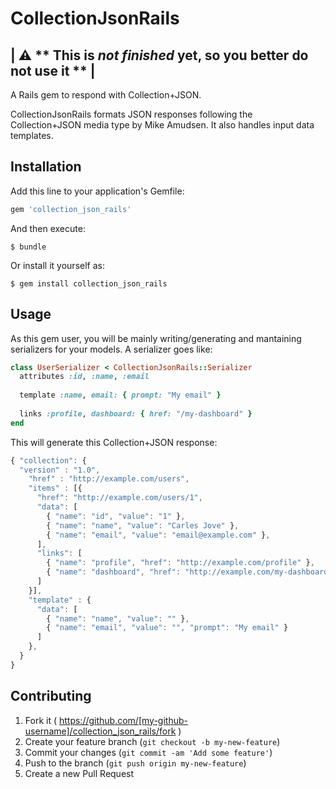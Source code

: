 # CollectionJsonRails

| :warning: ** This is _not finished_ yet, so you better do not use it ** |
---------------------------------------------------------------------------

A Rails gem to respond with Collection+JSON.

CollectionJsonRails formats JSON responses following the Collection+JSON media type by Mike Amudsen. It also handles input data templates.

## Installation

Add this line to your application's Gemfile:

```ruby
gem 'collection_json_rails'
```

And then execute:

    $ bundle

Or install it yourself as:

    $ gem install collection_json_rails

## Usage

As this gem user, you will be mainly writing/generating and mantaining serializers for your models. A serializer goes like:

```ruby
class UserSerializer < CollectionJsonRails::Serializer
  attributes :id, :name, :email
  
  template :name, email: { prompt: "My email" }
  
  links :profile, dashboard: { href: "/my-dashboard" }
end
```

This will generate this Collection+JSON response:

```javascript
{ "collection": {
  "version" : "1.0",
    "href" : "http://example.com/users",
    "items" : [{
      "href": "http://example.com/users/1",
      "data": [
        { "name": "id", "value": "1" },
        { "name": "name", "value": "Carles Jove" },
        { "name": "email", "value": "email@example.com" },
      ],
      "links": [
        { "name": "profile", "href": "http://example.com/profile" },
        { "name": "dashboard", "href": "http://example.com/my-dashboard" }
      ]
    }],
    "template" : {
      "data": [
        { "name": "name", "value": "" },
        { "name": "email", "value": "", "prompt": "My email" }
      ]
    },
  }
}
```

## Contributing

1. Fork it ( https://github.com/[my-github-username]/collection_json_rails/fork )
2. Create your feature branch (`git checkout -b my-new-feature`)
3. Commit your changes (`git commit -am 'Add some feature'`)
4. Push to the branch (`git push origin my-new-feature`)
5. Create a new Pull Request
